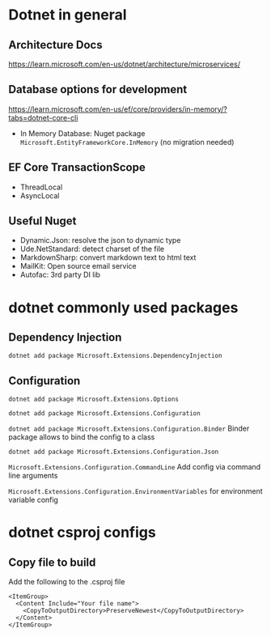 # Dotnet in general

## Architecture Docs

https://learn.microsoft.com/en-us/dotnet/architecture/microservices/

## Database options for development

https://learn.microsoft.com/en-us/ef/core/providers/in-memory/?tabs=dotnet-core-cli

- In Memory Database: Nuget package `Microsoft.EntityFrameworkCore.InMemory` (no migration needed)

## EF Core TransactionScope

- ThreadLocal
- AsyncLocal

## Useful Nuget

- Dynamic.Json: resolve the json to dynamic type
- Ude.NetStandard: detect charset of the file
- MarkdownSharp: convert markdown text to html text
- MailKit: Open source email service
- Autofac: 3rd party DI lib

# dotnet commonly used packages

## Dependency Injection

`dotnet add package Microsoft.Extensions.DependencyInjection`

## Configuration

`dotnet add package Microsoft.Extensions.Options`

`dotnet add package Microsoft.Extensions.Configuration`

`dotnet add package Microsoft.Extensions.Configuration.Binder`
Binder package allows to bind the config to a class

`dotnet add package Microsoft.Extensions.Configuration.Json`

`Microsoft.Extensions.Configuration.CommandLine` Add config via command line arguments

`Microsoft.Extensions.Configuration.EnvironmentVariables` for environment variable config

# dotnet csproj configs

## Copy file to build

Add the following to the .csproj file

```
<ItemGroup>
  <Content Include="Your file name">
    <CopyToOutputDirectory>PreserveNewest</CopyToOutputDirectory>
  </Content>
</ItemGroup>
```
